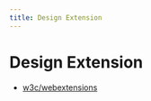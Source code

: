 ```yaml
---
title: Design Extension
---
```


# Design Extension

- [w3c/webextensions](https://github.com/w3c/webextensions)
